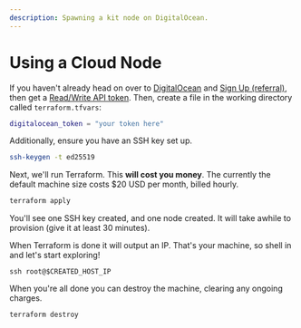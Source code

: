 ```yaml
---
description: Spawning a kit node on DigitalOcean.
---
```


# Using a Cloud Node

If you haven't already head on over to [DigitalOcean](http://digitalocean.com/) and [Sign Up \(referral\)](https://m.do.co/c/b6156cf29450), then get a [Read/Write API token](https://cloud.digitalocean.com/account/api/tokens/new). Then, create a file in the working directory called `terraform.tfvars`:

```lua
digitalocean_token = "your token here"
```

Additionally, ensure you have an SSH key set up.

```bash
ssh-keygen -t ed25519
```

Next, we'll run Terraform. This **will cost you money**. The currently the default machine size costs $20 USD per month, billed hourly.

```bash
terraform apply
```

You'll see one SSH key created, and one node created. It will take awhile to provision \(give it at least 30 minutes\).

When Terraform is done it will output an IP.  That's your machine, so shell in and let's start exploring!

```text
ssh root@$CREATED_HOST_IP
```

When you're all done you can destroy the machine, clearing any ongoing charges.

```text
terraform destroy
```




